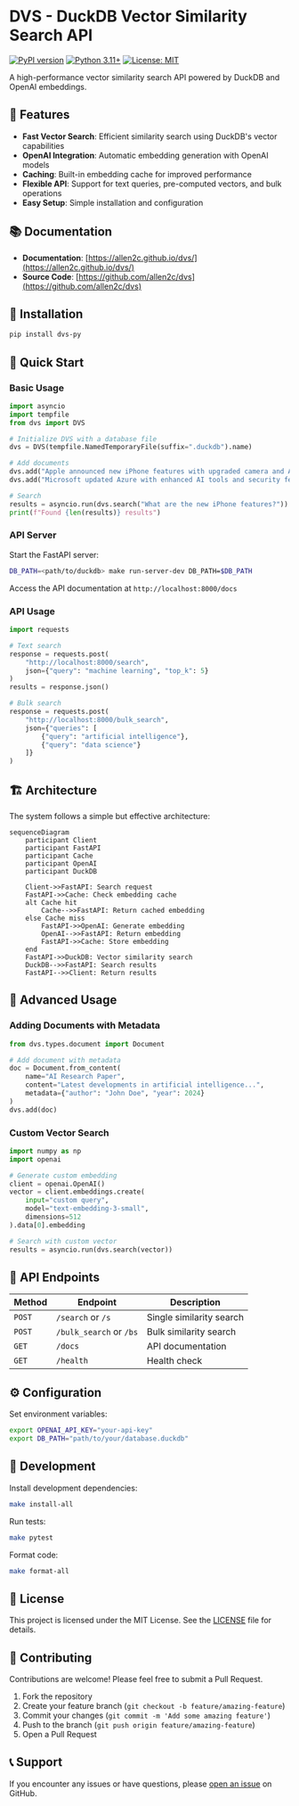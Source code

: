 # DVS - DuckDB Vector Similarity Search API

[![PyPI version](https://badge.fury.io/py/dvs-py.svg)](https://badge.fury.io/py/dvs-py)
[![Python 3.11+](https://img.shields.io/badge/python-3.11+-blue.svg)](https://www.python.org/downloads/)
[![License: MIT](https://img.shields.io/badge/License-MIT-yellow.svg)](https://opensource.org/licenses/MIT)

A high-performance vector similarity search API powered by DuckDB and OpenAI embeddings.

## 🚀 Features

- **Fast Vector Search**: Efficient similarity search using DuckDB's vector capabilities
- **OpenAI Integration**: Automatic embedding generation with OpenAI models
- **Caching**: Built-in embedding cache for improved performance
- **Flexible API**: Support for text queries, pre-computed vectors, and bulk operations
- **Easy Setup**: Simple installation and configuration

## 📚 Documentation

- **Documentation**: [https://allen2c.github.io/dvs/](https://allen2c.github.io/dvs/)
- **Source Code**: [https://github.com/allen2c/dvs](https://github.com/allen2c/dvs)

## 🔧 Installation

```bash
pip install dvs-py
```

## 🎯 Quick Start

### Basic Usage

```python
import asyncio
import tempfile
from dvs import DVS

# Initialize DVS with a database file
dvs = DVS(tempfile.NamedTemporaryFile(suffix=".duckdb").name)

# Add documents
dvs.add("Apple announced new iPhone features with upgraded camera and A16 chip.")
dvs.add("Microsoft updated Azure with enhanced AI tools and security features.")

# Search
results = asyncio.run(dvs.search("What are the new iPhone features?"))
print(f"Found {len(results)} results")
```

### API Server

Start the FastAPI server:

```bash
DB_PATH=<path/to/duckdb> make run-server-dev DB_PATH=$DB_PATH
```

Access the API documentation at `http://localhost:8000/docs`

### API Usage

```python
import requests

# Text search
response = requests.post(
    "http://localhost:8000/search",
    json={"query": "machine learning", "top_k": 5}
)
results = response.json()

# Bulk search
response = requests.post(
    "http://localhost:8000/bulk_search",
    json={"queries": [
        {"query": "artificial intelligence"},
        {"query": "data science"}
    ]}
)
```

## 🏗️ Architecture

The system follows a simple but effective architecture:

```mermaid
sequenceDiagram
    participant Client
    participant FastAPI
    participant Cache
    participant OpenAI
    participant DuckDB

    Client->>FastAPI: Search request
    FastAPI->>Cache: Check embedding cache
    alt Cache hit
        Cache-->>FastAPI: Return cached embedding
    else Cache miss
        FastAPI->>OpenAI: Generate embedding
        OpenAI-->>FastAPI: Return embedding
        FastAPI->>Cache: Store embedding
    end
    FastAPI->>DuckDB: Vector similarity search
    DuckDB-->>FastAPI: Search results
    FastAPI-->>Client: Return results
```

## 📖 Advanced Usage

### Adding Documents with Metadata

```python
from dvs.types.document import Document

# Add document with metadata
doc = Document.from_content(
    name="AI Research Paper",
    content="Latest developments in artificial intelligence...",
    metadata={"author": "John Doe", "year": 2024}
)
dvs.add(doc)
```

### Custom Vector Search

```python
import numpy as np
import openai

# Generate custom embedding
client = openai.OpenAI()
vector = client.embeddings.create(
    input="custom query",
    model="text-embedding-3-small",
    dimensions=512
).data[0].embedding

# Search with custom vector
results = asyncio.run(dvs.search(vector))
```

## 🔌 API Endpoints

| Method | Endpoint | Description |
|--------|----------|-------------|
| `POST` | `/search` or `/s` | Single similarity search |
| `POST` | `/bulk_search` or `/bs` | Bulk similarity search |
| `GET` | `/docs` | API documentation |
| `GET` | `/health` | Health check |

## ⚙️ Configuration

Set environment variables:

```bash
export OPENAI_API_KEY="your-api-key"
export DB_PATH="path/to/your/database.duckdb"
```

## 🧪 Development

Install development dependencies:

```bash
make install-all
```

Run tests:

```bash
make pytest
```

Format code:

```bash
make format-all
```

## 📄 License

This project is licensed under the MIT License. See the [LICENSE](LICENSE) file for details.

## 🤝 Contributing

Contributions are welcome! Please feel free to submit a Pull Request.

1. Fork the repository
2. Create your feature branch (`git checkout -b feature/amazing-feature`)
3. Commit your changes (`git commit -m 'Add some amazing feature'`)
4. Push to the branch (`git push origin feature/amazing-feature`)
5. Open a Pull Request

## 📞 Support

If you encounter any issues or have questions, please [open an issue](https://github.com/allen2c/dvs/issues) on GitHub.
